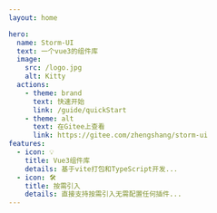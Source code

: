 ```yaml
---
layout: home

hero:
  name: Storm-UI
  text: 一个vue3的组件库
  image:
    src: /logo.jpg
    alt: Kitty
  actions:
    - theme: brand
      text: 快速开始
      link: /guide/quickStart
    - theme: alt
      text: 在Gitee上查看
      link: https://gitee.com/zhengshang/storm-ui
features:
  - icon: 💡
    title: Vue3组件库
    details: 基于vite打包和TypeScript开发...
  - icon: 🛠️
    title: 按需引入
    details: 直接支持按需引入无需配置任何插件...
---
```

